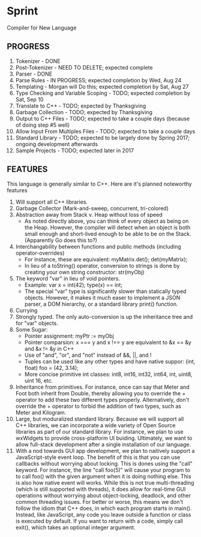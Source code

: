 # Sprint
Compiler for New Language

## PROGRESS
1. Tokenizer                            - DONE
2. Post-Tokenizer                       - NEED TO DELETE; expected complete
2. Parser                               - DONE
3. Parse Rules                          - IN PROGRESS; expected completion by Wed, Aug 24
4. Templating                           - Morgan will Do this; expected completion by Sat, Aug 27
5. Type Checking and Variable Scoping   - TODO; expected completion by Sat, Sep 10
6. Translate to C++                     - TODO; expected by Thanksgiving
7. Garbage Collection                   - TODO; expected by Thanksgiving
8. Output to C++ Files                  - TODO; expected to take a couple days (because of doing step #5 well)
9. Allow Input From Multiples Files     - TODO; expected to take a couple days
10. Standard Library                    - TODO; expected to be largely done by Spring 2017; ongoing development afterwards
11. Sample Projects                     - TODO; expected later in 2017

## FEATURES
This language is generally similar to C++. Here are it's planned noteworthy features

1. Will support all C++ libraries.
2. Garbage Collector (Mark-and-sweep, concurrent, tri-colored)
3. Abstraction away from Stack v. Heap without loss of speed
    - As noted directly above, you can think of every object as being on the Heap. However, the compiler will detect when an object is both small enough and short-lived enough to be able to be on the Stack. (Apparently Go does this to?)
4. Interchangability between functions and public methods (including operator-overrides)
    - For instance, these are equivalent: myMatrix.det(); det(myMatrix);
    - In lieu of a toString() operator, conversion to strings is done by creating your own string constructor: str(myObj)
5. The keyword "var" in lieu of void pointers.
    - Example: var x = int(42); type(x) == int;
    - The special "var" type is significantly slower than statically typed objects. However, it makes it much easer to implement a JSON parser, a DOM hierarchy, or a standard library print() function.
6. Currying
7. Strongly typed. The only auto-conversion is up the inheritance tree and for "var" objects.
8. Some Sugar:
    - Pointer assignment: myPtr := myObj
    - Pointer comparsion: x === y and x !== y are equivalent to &x == &y and &x != &y in C++
    - Use of "and", "or", and "not" instead of &&, ||, and !
    - Tuples can be used like any other types and have native suppor: (int, float) foo = (42, 3.14);
    - More concise primitive int classes: int8, int16, int32, int64, int, uint8, uint 16, etc.
9. Inheritance from primitives. For instance, once can say that Meter and Foot both inherit from Double, thereby allowing you to override the + operator to add these two different types properly. Alternatively, don't override the + operator to forbid the addition of two types, such as Meter and Kilogram.
10. Large, but moduralized standard library. Because we will support all C++ libraries, we can incorporate a wide variety of Open Source libraries as part of our standard library. For instance, we plan to use wxWidgets to provide cross-platform UI buiding. Ultimately, we want to allow full-stack development after a single installation of our language.
11. With a nod towards GUI app development, we plan to naitively support a JavaScript-style event loop. The benefit of this is that you can use callbacks without worrying about locking. This is dones using the "call" keyword. For instance, the line "call foo(5)" will cause your program to to call foo() with the given argument when it is doing nothing else. This is also how native event will works. While this is not true multi-threading (which is still supported with threads), it does allow for real-time GUI operations without worrying about object-locking, deadlock, and other common threading issues. For better or worse, this means we don't follow the idiom that C++ does, in which each program starts in main(). Instead, like JavaScript, any code you leave outside a function or class is executed by default. If you want to return with a code, simply call exit(), which takes an optional integer argument.
